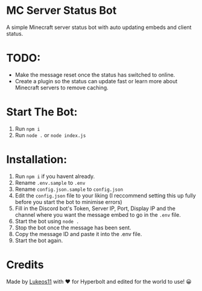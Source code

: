 # MC Server Status Bot

A simple Minecraft server status bot with auto updating embeds and client status.

# TODO:
- Make the message reset once the status has switched to online.
- Create a plugin so the status can update fast or learn more about Minecraft servers to remove caching.

# Start The Bot:
1. Run `npm i`
2. Run `node .` or `node index.js`

# Installation:
1. Run `npm i` if you havent already.
2. Rename `.env.sample` to `.env`
3. Rename `config.json.sample` to `config.json`
4. Edit the `config.json` file to your liking (I reccommend setting this up fully before you start the bot to minimise errors)
5. Fill in the Discord bot's Token, Server IP, Port, Display IP and the channel where you want the message embed to go in the `.env` file.
6. Start the bot using `node .`
7. Stop the bot once the message has been sent.
8. Copy the message ID and paste it into the .env file.
9. Start the bot again.

# Credits
Made by <a href="https://github.com/Lukeos11">Lukeos11</a> with ♥ for Hyperbolt and edited for the world to use! 😀
